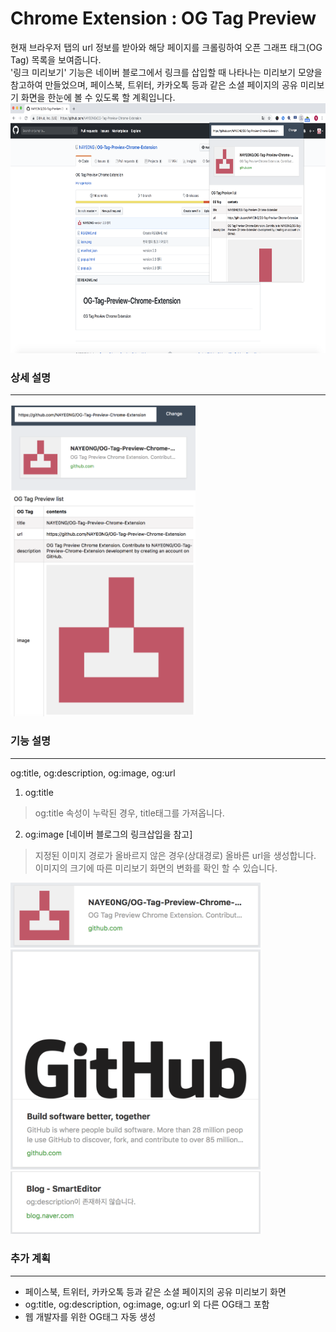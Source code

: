Chrome Extension : OG Tag Preview
=============
현재 브라우저 탭의 url 정보를 받아와 해당 페이지를 크롤링하여 오픈 그래프 태그(OG Tag) 목록을 보여줍니다.<br />
'링크 미리보기' 기능은 네이버 블로그에서 링크를 삽입할 때 나타나는 미리보기 모양을 참고하여 만들었으며, 페이스북, 트위터, 카카오톡 등과 같은 소셜 페이지의 공유 미리보기 화면을 한눈에 볼 수 있도록 할 계획입니다.
<br/>
<img height="400px" src='image/screen.png'>

### 상세 설명
---------------
<img height="500px" src='image/extension.png'>

### 기능 설명 
---------------
og:title, og:description, og:image, og:url
1. og:title
>og:title 속성이 누락된 경우, title태그를 가져옵니다.

2. og:image
[네이버 블로그의 링크삽입을 참고]
> 지정된 이미지 경로가 올바르지 않은 경우(상대경로) 올바른 url을 생성합니다.
> 이미지의 크기에 따른 미리보기 화면의 변화를 확인 할 수 있습니다.
<img width="400px" src='image/under450.png'>
<img width="400px" src='image/up450.png'>
<img width="400px" src='image/none.png'>

<br />

### 추가 계획
----------------
- 페이스북, 트위터, 카카오톡 등과 같은 소셜 페이지의 공유 미리보기 화면
- og:title, og:description, og:image, og:url 외 다른 OG태그 포함 
- 웹 개발자를 위한 OG태그 자동 생성
